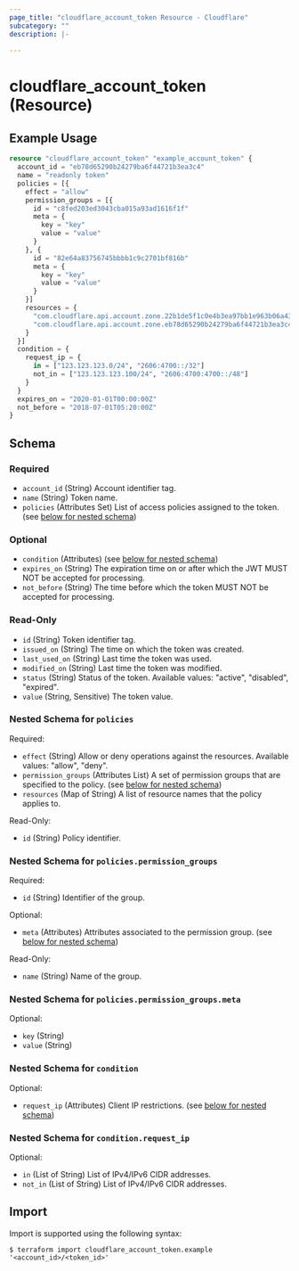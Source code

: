 ```yaml
---
page_title: "cloudflare_account_token Resource - Cloudflare"
subcategory: ""
description: |-
  
---
```


# cloudflare_account_token (Resource)



## Example Usage

```terraform
resource "cloudflare_account_token" "example_account_token" {
  account_id = "eb78d65290b24279ba6f44721b3ea3c4"
  name = "readonly token"
  policies = [{
    effect = "allow"
    permission_groups = [{
      id = "c8fed203ed3043cba015a93ad1616f1f"
      meta = {
        key = "key"
        value = "value"
      }
    }, {
      id = "82e64a83756745bbbb1c9c2701bf816b"
      meta = {
        key = "key"
        value = "value"
      }
    }]
    resources = {
      "com.cloudflare.api.account.zone.22b1de5f1c0e4b3ea97bb1e963b06a43" = "*"
      "com.cloudflare.api.account.zone.eb78d65290b24279ba6f44721b3ea3c4" = "*"
    }
  }]
  condition = {
    request_ip = {
      in = ["123.123.123.0/24", "2606:4700::/32"]
      not_in = ["123.123.123.100/24", "2606:4700:4700::/48"]
    }
  }
  expires_on = "2020-01-01T00:00:00Z"
  not_before = "2018-07-01T05:20:00Z"
}
```

<!-- schema generated by tfplugindocs -->
## Schema

### Required

- `account_id` (String) Account identifier tag.
- `name` (String) Token name.
- `policies` (Attributes Set) List of access policies assigned to the token. (see [below for nested schema](#nestedatt--policies))

### Optional

- `condition` (Attributes) (see [below for nested schema](#nestedatt--condition))
- `expires_on` (String) The expiration time on or after which the JWT MUST NOT be accepted for processing.
- `not_before` (String) The time before which the token MUST NOT be accepted for processing.

### Read-Only

- `id` (String) Token identifier tag.
- `issued_on` (String) The time on which the token was created.
- `last_used_on` (String) Last time the token was used.
- `modified_on` (String) Last time the token was modified.
- `status` (String) Status of the token.
Available values: "active", "disabled", "expired".
- `value` (String, Sensitive) The token value.

<a id="nestedatt--policies"></a>
### Nested Schema for `policies`

Required:

- `effect` (String) Allow or deny operations against the resources.
Available values: "allow", "deny".
- `permission_groups` (Attributes List) A set of permission groups that are specified to the policy. (see [below for nested schema](#nestedatt--policies--permission_groups))
- `resources` (Map of String) A list of resource names that the policy applies to.

Read-Only:

- `id` (String) Policy identifier.

<a id="nestedatt--policies--permission_groups"></a>
### Nested Schema for `policies.permission_groups`

Required:

- `id` (String) Identifier of the group.

Optional:

- `meta` (Attributes) Attributes associated to the permission group. (see [below for nested schema](#nestedatt--policies--permission_groups--meta))

Read-Only:

- `name` (String) Name of the group.

<a id="nestedatt--policies--permission_groups--meta"></a>
### Nested Schema for `policies.permission_groups.meta`

Optional:

- `key` (String)
- `value` (String)




<a id="nestedatt--condition"></a>
### Nested Schema for `condition`

Optional:

- `request_ip` (Attributes) Client IP restrictions. (see [below for nested schema](#nestedatt--condition--request_ip))

<a id="nestedatt--condition--request_ip"></a>
### Nested Schema for `condition.request_ip`

Optional:

- `in` (List of String) List of IPv4/IPv6 CIDR addresses.
- `not_in` (List of String) List of IPv4/IPv6 CIDR addresses.

## Import

Import is supported using the following syntax:

```shell
$ terraform import cloudflare_account_token.example '<account_id>/<token_id>'
```
